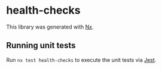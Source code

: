 # health-checks

This library was generated with [Nx](https://nx.dev).

## Running unit tests

Run `nx test health-checks` to execute the unit tests via [Jest](https://jestjs.io).
